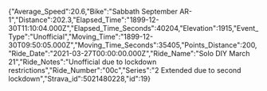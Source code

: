 {"Average_Speed":20.6,"Bike":"Sabbath September AR-1","Distance":202.3,"Elapsed_Time":"1899-12-30T11:10:04.000Z","Elapsed_Time_Seconds":40204,"Elevation":1915,"Event_Type":"Unofficial","Moving_Time":"1899-12-30T09:50:05.000Z","Moving_Time_Seconds":35405,"Points_Distance":200,"Ride_Date":"2021-03-27T00:00:00.000Z","Ride_Name":"Solo DIY March 21","Ride_Notes":"Unofficial due to lockdown restrictions","Ride_Number":"00c","Series":"2 Extended due to second lockdown","Strava_id":5021480228,"id":19}